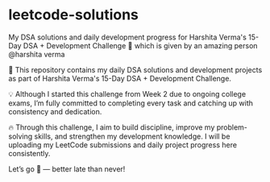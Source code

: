 # leetcode-solutions
My DSA solutions and daily development progress for Harshita Verma's 15-Day DSA + Development Challenge 🚀 which is given by an amazing person @harshita verma

🚀 This repository contains my daily DSA solutions and development projects as part of Harshita Verma's 15-Day DSA + Development Challenge.

💡 Although I started this challenge from Week 2 due to ongoing college exams, I’m fully committed to completing every task and catching up with consistency and dedication.

🔥 Through this challenge, I aim to build discipline, improve my problem-solving skills, and strengthen my development knowledge. I will be uploading my LeetCode submissions and daily project progress here consistently.

Let’s go 💪 — better late than never!
